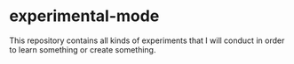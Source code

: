 # experimental-mode
This repository contains all kinds of experiments that I will conduct in order to learn something or create something.
